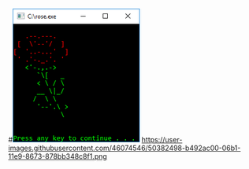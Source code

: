 #![alt text](Screenshot.png)
https://user-images.githubusercontent.com/46074546/50382498-b492ac00-06b1-11e9-8673-878bb348c8f1.png
